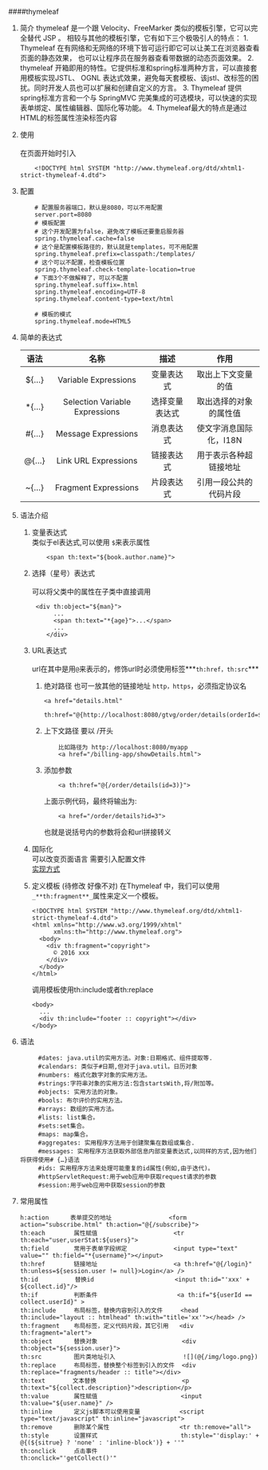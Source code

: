 ####thymeleaf
1.  简介
    thymeleaf 是一个跟 Velocity、FreeMarker 类似的模板引擎，它可以完全替代 JSP 。
    相较与其他的模板引擎，它有如下三个极吸引人的特点：
        1. Thymeleaf 在有网络和无网络的环境下皆可运行即它可以让美工在浏览器查看页面的静态效果，
        也可以让程序员在服务器查看带数据的动态页面效果。
        2. thymeleaf 开箱即用的特性。它提供标准和spring标准两种方言，可以直接套用模板实现JSTL、 OGNL
        表达式效果，避免每天套模板、该jstl、改标签的困扰。同时开发人员也可以扩展和创建自定义的方言。
        3. Thymeleaf 提供spring标准方言和一个与 SpringMVC 完美集成的可选模块，可以快速的实现表单绑定、属性编辑器、国际化等功能。
        4. Thymeleaf最大的特点是通过HTML的标签属性渲染标签内容
2.  使用<br>        
    在页面开始时引入
    ```$xslt
        <!DOCTYPE html SYSTEM "http://www.thymeleaf.org/dtd/xhtml1-strict-thymeleaf-4.dtd">
    ```
3.  配置    
    ```$xslt
        # 配置服务器端口，默认是8080，可以不用配置
        server.port=8080
        # 模板配置
        # 这个开发配置为false，避免改了模板还要重启服务器
        spring.thymeleaf.cache=false
        # 这个是配置模板路径的，默认就是templates，可不用配置
        spring.thymeleaf.prefix=classpath:/templates/
        # 这个可以不配置，检查模板位置
        spring.thymeleaf.check-template-location=true
        # 下面3个不做解释了，可以不配置
        spring.thymeleaf.suffix=.html
        spring.thymeleaf.encoding=UTF-8
        spring.thymeleaf.content-type=text/html
        
        # 模板的模式
        spring.thymeleaf.mode=HTML5
    ```
    
4.  简单的表达式
        
    |语法|名称|描述|作用|
    |:-------:|:------:|:-------:|:-------:|
    |${…}|Variable Expressions|变量表达式|取出上下文变量的值|
    |*{…}|Selection Variable Expressions|选择变量表达式	|取出选择的对象的属性值|
    |#{…}|Message Expressions|消息表达式|使文字消息国际化，I18N|
    |@{…}|Link URL Expressions|链接表达式|用于表示各种超链接地址|
    |~{…}|Fragment Expressions|片段表达式|	引用一段公共的代码片段|	 
    
    
       
5. 语法介绍    
    1. 变量表达式<br>
        类似于el表达式,可以使用 `$`来表示属性
        ```$xslt
            <span th:text="${book.author.name}">  
        ```
    2.  选择（星号）表达式 <br>  
        可以将父类中的属性在子类中直接调用
        ```$xslt
         <div th:object="${man}">  
              ...  
              <span th:text="*{age}">...</span>  
              ...  
            </div>  

        ```
    3. URL表达式 <br>   
        url在其中是用`@`来表示的，修饰url时必须使用标签***`th:href，th:src`***
        1.  绝对路径 也可一放其他的链接地址 `http，https`，必须指定协议名
              ```$xslt
              <a href="details.html" 
                 th:href="@{http://localhost:8080/gtvg/order/details(orderId=${o.id})}">view</a>
              ```
        2.  上下文路径 要以 /开头  
               ```$xslt
                   比如路径为 http://localhost:8080/myapp
                   <a href="/billing-app/showDetails.html">
               ```
        3.  添加参数
            ```aidl
                <a th:href="@{/order/details(id=3)}">
            ```
            上面示例代码，最终将输出为:
            ```aidl
                <a href="/order/details?id=3">
            ```
            也就是说括号内的参数将会和url拼接转义
            
    4. 国际化<br> 
        可以改变页面语言 需要引入配置文件<br> 
        [实现方式](https://blog.csdn.net/u010714901/article/details/51581424)
           
    5. 定义模板  (待修改 好像不对)
        在Thymeleaf 中，我们可以使用`_**th:fragment**_`属性来定义一个模板。
        ```$xslt
        <!DOCTYPE html SYSTEM "http://www.thymeleaf.org/dtd/xhtml1-strict-thymeleaf-4.dtd">
        <html xmlns="http://www.w3.org/1999/xhtml"
              xmlns:th="http://www.thymeleaf.org">
          <body>
            <div th:fragment="copyright">
              © 2016 xxx
            </div>
          </body>
        </html>
        ```
        调用模板使用th:include或者th:replace
        ```$xslt
        <body>
          ...
          <div th:include="footer :: copyright"></div> 
        </body>

        ```
6.  语法
    ```aidl
         #dates: java.util的实用方法。对象:日期格式、组件提取等.
         #calendars: 类似于#日期,但对于java.util。日历对象
         #numbers: 格式化数字对象的实用方法。
         #strings:字符串对象的实用方法:包含startsWith,将/附加等。
         #objects: 实用方法的对象。
         #bools: 布尔评价的实用方法。
         #arrays: 数组的实用方法。
         #lists: list集合。
         #sets:set集合。
         #maps: map集合。
         #aggregates: 实用程序方法用于创建聚集在数组或集合.
         #messages: 实用程序方法获取外部信息内部变量表达式,以同样的方式,因为他们将获得使用# {…}语法
         #ids: 实用程序方法来处理可能重复的id属性(例如,由于迭代)。
         #httpServletRequest:用于web应用中获取request请求的参数
         #session:用于web应用中获取session的参数
    ```
    
7. 常用属性
    ```aidl
    h:action      表单提交的地址    　　　       <form action="subscribe.html" th:action="@{/subscribe}">
    th:each        属性赋值    　　　　　　　   　 <tr th:each="user,userStat:${users}">
    th:field       常用于表单字段绑定             <input type="text" value="" th:field="*{username}"></input>
    th:href        链接地址    　　　　　　　    　<a th:href="@{/login}" th:unless=${session.user != null}>Login</a> />
    th:id    　　   替换id    　　　       　     <input th:id="'xxx' + ${collect.id}"/>
    th:if          判断条件    　　　　          　<a th:if="${userId == collect.userId}" >
    th:include     布局标签，替换内容到引入的文件     <head th:include="layout :: htmlhead" th:with="title='xx'"></head> />
    th:fragment    布局标签，定义代码片段，其它引用   <div th:fragment="alert">
    th:object      替换对象    　　　            　 <div th:object="${session.user}">
    th:src         图片类地址引入    　　          　![](@{/img/logo.png})
    th:replace     布局标签，替换整个标签到引入的文件  <div th:replace="fragments/header :: title"></div>
    th:text    　  文本替换    　　               　<p th:text="${collect.description}">description</p>
    th:value       属性赋值    　　                <input th:value="${user.name}" />
    th:inline      定义js脚本可以使用变量           <script type="text/javascript" th:inline="javascript">
    th:remove      删除某个属性    　　　        　 <tr th:remove="all"> 
    th:style       设置样式    　　　　　　　　      th:style="'display:' + @{(${sitrue} ? 'none' : 'inline-block')} + ''"
    th:onclick     点击事件    　　　　　　         th:onclick="'getCollect()'"

    ```  
